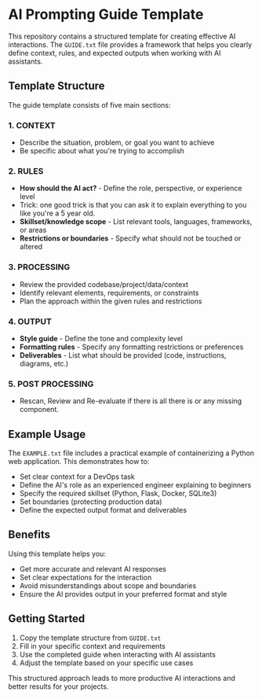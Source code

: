# AI Prompting Guide Template

This repository contains a structured template for creating effective AI interactions. The `GUIDE.txt` file provides a framework that helps you clearly define context, rules, and expected outputs when working with AI assistants.

## Template Structure

The guide template consists of five main sections:

### 1. CONTEXT
- Describe the situation, problem, or goal you want to achieve
- Be specific about what you're trying to accomplish

### 2. RULES
- **How should the AI act?** - Define the role, perspective, or experience level
- Trick: one good trick is that you can ask it to explain everything to you like you're a 5 year old.
- **Skillset/knowledge scope** - List relevant tools, languages, frameworks, or areas
- **Restrictions or boundaries** - Specify what should not be touched or altered

### 3. PROCESSING
- Review the provided codebase/project/data/context
- Identify relevant elements, requirements, or constraints
- Plan the approach within the given rules and restrictions

### 4. OUTPUT
- **Style guide** - Define the tone and complexity level
- **Formatting rules** - Specify any formatting restrictions or preferences
- **Deliverables** - List what should be provided (code, instructions, diagrams, etc.)

### 5. POST PROCESSING
- Rescan, Review and Re-evaluate if there is all there is or any missing component.

## Example Usage

The `EXAMPLE.txt` file includes a practical example of containerizing a Python web application. This demonstrates how to:

- Set clear context for a DevOps task
- Define the AI's role as an experienced engineer explaining to beginners
- Specify the required skillset (Python, Flask, Docker, SQLite3)
- Set boundaries (protecting production data)
- Define the expected output format and deliverables

## Benefits

Using this template helps you:
- Get more accurate and relevant AI responses
- Set clear expectations for the interaction
- Avoid misunderstandings about scope and boundaries
- Ensure the AI provides output in your preferred format and style

## Getting Started

1. Copy the template structure from `GUIDE.txt`
2. Fill in your specific context and requirements
3. Use the completed guide when interacting with AI assistants
4. Adjust the template based on your specific use cases

This structured approach leads to more productive AI interactions and better results for your projects.
